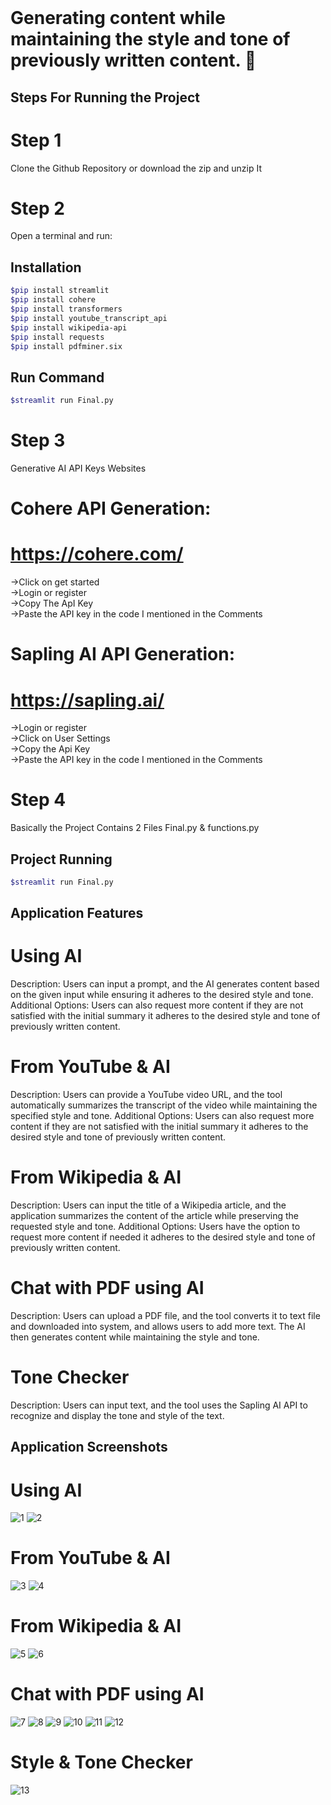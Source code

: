 <br>

# Generating content while maintaining the style and tone of previously written content. 👋
## Steps For Running the Project

# Step 1
Clone the Github Repository or download the zip and unzip It
<br>
# Step 2 
Open a terminal and run:
## Installation
```bash
$pip install streamlit 
$pip install cohere
$pip install transformers
$pip install youtube_transcript_api
$pip install wikipedia-api
$pip install requests
$pip install pdfminer.six
```
## Run Command
```bash
$streamlit run Final.py
```
# Step 3
Generative AI API Keys Websites
# Cohere API Generation:
# https://cohere.com/
->Click on get started
<br>
->Login or register
<br>
->Copy The ApI Key
<br>
->Paste the API key in the code I mentioned in the Comments
# Sapling AI API Generation:
# https://sapling.ai/
->Login or register
<br>
->Click on User Settings
<br>
->Copy the Api Key
<br>
->Paste the API key in the code I mentioned in the Comments

# Step 4
Basically the Project Contains 2 Files Final.py & functions.py
## Project Running
```bash
$streamlit run Final.py
```

## Application Features

# Using AI
Description: Users can input a prompt, and the AI generates content based on the given input while ensuring it adheres to the desired style and tone.
Additional Options: Users can also request more content if they are not satisfied with the initial summary it adheres to the desired style and tone of previously written content.
# From YouTube & AI
Description: Users can provide a YouTube video URL, and the tool automatically summarizes the transcript of the video while maintaining the specified style and tone.
Additional Options: Users can also request more content if they are not satisfied with the initial summary it adheres to the desired style and tone of previously written content.
# From Wikipedia & AI
Description: Users can input the title of a Wikipedia article, and the application summarizes the content of the article while preserving the requested style and tone.
Additional Options: Users have the option to request more content if needed it adheres to the desired style and tone of previously written content.
# Chat with PDF using AI
Description: Users can upload a PDF file, and the tool converts it to text file and downloaded into system, and allows users to add more text. The AI then generates content while maintaining the style and tone.
# Tone Checker
Description: Users can input text, and the tool uses the Sapling AI API to recognize and display the tone and style of the text.

## Application Screenshots

# Using AI
![1](https://github.com/MANIKANTA-POTNURU/Generate-content-maintaining-the-style-and-tone/assets/110116617/bf9b03ed-1fe3-460f-b8ba-6c7d3e39a7b6)
![2](https://github.com/MANIKANTA-POTNURU/Generate-content-maintaining-the-style-and-tone/assets/110116617/95e4a616-8d56-4268-9f79-6f351455e502)

# From YouTube & AI
![3](https://github.com/MANIKANTA-POTNURU/Generate-content-maintaining-the-style-and-tone/assets/110116617/21449d0f-2628-4a2a-b9ba-18f44deea4b1)
![4](https://github.com/MANIKANTA-POTNURU/Generate-content-maintaining-the-style-and-tone/assets/110116617/c5213789-8bd7-455d-9c5c-c0d9af83b40c)

# From Wikipedia & AI
![5](https://github.com/MANIKANTA-POTNURU/Generate-content-maintaining-the-style-and-tone/assets/110116617/88fdd59c-bf4c-48d4-a3ff-0c7382b6cd34)
![6](https://github.com/MANIKANTA-POTNURU/Generate-content-maintaining-the-style-and-tone/assets/110116617/35843d6c-fa31-43c5-9d86-b2ed86ab8515)

# Chat with PDF using AI
![7](https://github.com/MANIKANTA-POTNURU/Generate-content-maintaining-the-style-and-tone/assets/110116617/3852968d-f6e3-4616-bf33-ae2c4e310545)
![8](https://github.com/MANIKANTA-POTNURU/Generate-content-maintaining-the-style-and-tone/assets/110116617/41213659-c8ef-47ed-9b23-25f34b2ea48c)
![9](https://github.com/MANIKANTA-POTNURU/Generate-content-maintaining-the-style-and-tone/assets/110116617/a4af8062-bfd3-48e4-a19e-25311dbb2b1a)
![10](https://github.com/MANIKANTA-POTNURU/Generate-content-maintaining-the-style-and-tone/assets/110116617/c6f8f56c-2934-4d9e-bfb7-8f46e9df0669)
![11](https://github.com/MANIKANTA-POTNURU/Generate-content-maintaining-the-style-and-tone/assets/110116617/c8013f08-3b6e-4ab6-afd0-553cc2b6f889)
![12](https://github.com/MANIKANTA-POTNURU/Generate-content-maintaining-the-style-and-tone/assets/110116617/f5dc1405-ada4-4f20-801b-df4b5f05518c)

# Style & Tone Checker
![13](https://github.com/MANIKANTA-POTNURU/Generate-content-maintaining-the-style-and-tone/assets/110116617/eac6afba-273f-4b24-b5dd-b6fa186fa4c5)























